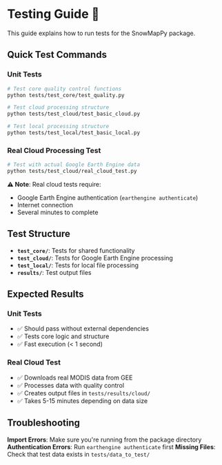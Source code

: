 # Testing Guide 🧪

This guide explains how to run tests for the SnowMapPy package.

## Quick Test Commands

### Unit Tests
```bash
# Test core quality control functions
python tests/test_core/test_quality.py

# Test cloud processing structure
python tests/test_cloud/test_basic_cloud.py

# Test local processing structure  
python tests/test_local/test_basic_local.py
```

### Real Cloud Processing Test
```bash
# Test with actual Google Earth Engine data
python tests/test_cloud/real_cloud_test.py
```

**⚠️ Note**: Real cloud tests require:
- Google Earth Engine authentication (`earthengine authenticate`)
- Internet connection
- Several minutes to complete

## Test Structure

- **`test_core/`**: Tests for shared functionality
- **`test_cloud/`**: Tests for Google Earth Engine processing
- **`test_local/`**: Tests for local file processing
- **`results/`**: Test output files

## Expected Results

### Unit Tests
- ✅ Should pass without external dependencies
- ✅ Tests core logic and structure
- ✅ Fast execution (< 1 second)

### Real Cloud Test
- ✅ Downloads real MODIS data from GEE
- ✅ Processes data with quality control
- ✅ Creates output files in `tests/results/cloud/`
- ✅ Takes 5-15 minutes depending on data size

## Troubleshooting

**Import Errors**: Make sure you're running from the package directory
**Authentication Errors**: Run `earthengine authenticate` first
**Missing Files**: Check that test data exists in `tests/data_to_test/` 